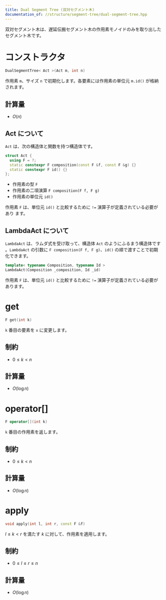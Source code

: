 ```yaml
---
title: Dual Segment Tree (双対セグメント木)
documentation_of: //structure/segment-tree/dual-segment-tree.hpp
---
```


双対セグメント木は、遅延伝搬セグメント木の作用素モノイドのみを取り出したセグメント木です。

# コンストラクタ

```cpp
DualSegmentTree< Act >(Act m, int n)
```

作用素 `m`、サイズ `n` で初期化します。各要素には作用素の単位元 `m.id()` が格納されます。

## 計算量

- $O(n)$

## Act について

`Act` は、次の構造体と関数を持つ構造体です。

```cpp
struct Act {
  using F = ?;
  static constexpr F composition(const F &f, const F &g) {}
  static constexpr F id() {}
};
```

- 作用素の型 `F`
- 作用素の二項演算 `F composition(F f, F g)`
- 作用素の単位元 `id()`

作用素 `F` は、単位元 `id()` と比較するために `!=` 演算子が定義されている必要があり ます。

## LambdaAct について

`LambdaAct` は、ラムダ式を受け取って、構造体 `Act` のようにふるまう構造体です 。`LambdaAct` の引数に `F composition(F f, F g)`、`id()` の順で渡すことで初期化できます。

```cpp
template< typename Composition, typename Id >
LambdaAct(Composition _composition, Id _id)
```

作用素 `F` は、単位元 `id()` と比較するために `!=` 演算子が定義されている必要があります。

# get

```cpp
F get(int k)
```

`k` 番目の要素を `x` に変更します。

## 制約

- $0 \leq k \lt n$

## 計算量

- $O(\log n)$

# operator[]

```cpp
F operator[](int k)
```

`k` 番目の作用素を返します。

## 制約

- $0 \leq k \lt n$

## 計算量

- $O(\log n)$

# apply

```cpp
void apply(int l, int r, const F &f)
```

$l \leq k \lt r$ を満たす $k$ に対して、作用素を適用します。

## 制約

- $0 \leq l \leq r \leq n$

## 計算量

- $O(\log n)$
